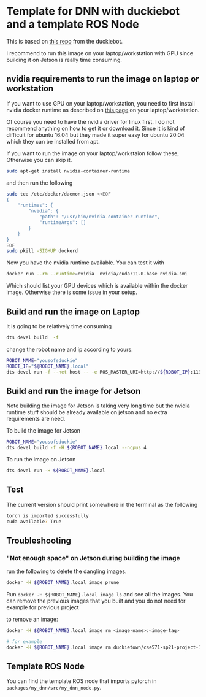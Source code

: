 # Template for DNN with duckiebot and a template ROS Node

This is based on [this repo](https://github.com/duckietown/dt-machine-learning-base-environment) from the duckiebot.

I recommend to run this image on your laptop/workstation with GPU since
building it on Jetson is really time consuming.

## nvidia requirements to run the image on laptop or workstation

If you want to use GPU on your laptop/workstation, you need to first install nvidia docker runtime as
described on [this page](https://github.com/NVIDIA/nvidia-container-runtime#ubuntu-distributions)
on your laptop/workstation.

Of course you need to have the nvidia driver for linux first.
I do not recommend anything on how to get it or download it. Since
it is kind of difficult for ubuntu 16.04 but they made it
super easy for ubuntu 20.04 which they can be installed from
apt.

If you want to run the image on your laptop/workstaion follow these, Otherwise you can skip it.

```bash
sudo apt-get install nvidia-container-runtime
```

and then run the following

```bash
sudo tee /etc/docker/daemon.json <<EOF
{
    "runtimes": {
        "nvidia": {
            "path": "/usr/bin/nvidia-container-runtime",
            "runtimeArgs": []
        }
    }
}
EOF
sudo pkill -SIGHUP dockerd
```

Now you have the nvidia runtime available. You can test it with

```bash
docker run --rm --runtime=nvidia  nvidia/cuda:11.0-base nvidia-smi
```

Which should list your GPU devices which is available within the docker image.
Otherwise there is some issue in your setup.

## Build and run the image on Laptop

It is going to be relatively time consuming

```bash
dts devel build  -f
```

change the robot name and ip according to yours.

```bash
ROBOT_NAME="yousofsduckie"
ROBOT_IP="${ROBOT_NAME}.local"
dts devel run -f --net host -- -e ROS_MASTER_URI=http://${ROBOT_IP}:11311 -e VEHICLE_NAME=${ROBOT_NAME} --runtime nvidia
```

## Build and run the image for Jetson

Note building the image for Jetson is taking very long time but the nvidia runtime stuff should 
be already available on jetson and no extra requirements are need.

To build the image for Jetson

```bash
ROBOT_NAME="yousofsduckie"
dts devel build -f -H ${ROBOT_NAME}.local --ncpus 4
```

To run the image on Jetson

```bash
dts devel run -H ${ROBOT_NAME}.local
```

## Test

The current version should print somewhere in the terminal as the following

```bash
torch is imported successfully
cuda available? True
```

## Troubleshooting

### "Not enough space" on Jetson during building the image

run the following to delete the dangling images.

```bash
docker -H ${ROBOT_NAME}.local image prune
```

Run `docker -H ${ROBOT_NAME}.local image ls` and see all the images. You can remove the previous images
that you built and you do not need for example for previous project

to remove an image:

```bash
docker -H ${ROBOT_NAME}.local image rm <image-name>:<image-tag>

# for example
docker -H ${ROBOT_NAME}.local image rm duckietown/cse571-sp21-project-1:main-arm64v8
```

## Template ROS Node

You can find the template ROS node that imports pytorch in `packages/my_dnn/src/my_dnn_node.py`.
